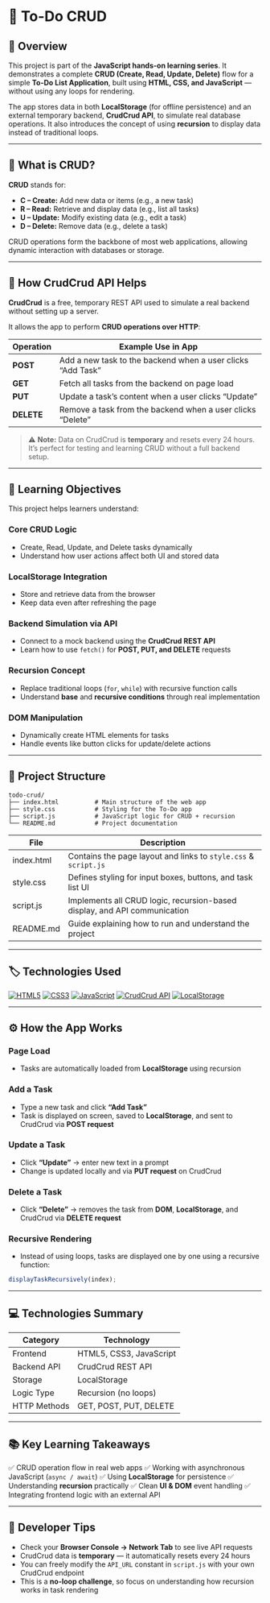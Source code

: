 # 📝 To-Do CRUD

## 🧩 Overview

This project is part of the **JavaScript hands-on learning series**.
It demonstrates a complete **CRUD (Create, Read, Update, Delete)** flow for a simple **To-Do List Application**, built using **HTML, CSS, and JavaScript** — without using any loops for rendering.

The app stores data in both **LocalStorage** (for offline persistence) and an external temporary backend, **CrudCrud API**, to simulate real database operations.
It also introduces the concept of using **recursion** to display data instead of traditional loops.

---

## 🧠 What is CRUD?

**CRUD** stands for:

* **C – Create:** Add new data or items (e.g., a new task)
* **R – Read:** Retrieve and display data (e.g., list all tasks)
* **U – Update:** Modify existing data (e.g., edit a task)
* **D – Delete:** Remove data (e.g., delete a task)

CRUD operations form the backbone of most web applications, allowing dynamic interaction with databases or storage.

---

## 🧠 How CrudCrud API Helps

**CrudCrud** is a free, temporary REST API used to simulate a real backend without setting up a server.

It allows the app to perform **CRUD operations over HTTP**:

| Operation  | Example Use in App                                          |
| ---------- | ----------------------------------------------------------- |
| **POST**   | Add a new task to the backend when a user clicks “Add Task” |
| **GET**    | Fetch all tasks from the backend on page load               |
| **PUT**    | Update a task’s content when a user clicks “Update”         |
| **DELETE** | Remove a task from the backend when a user clicks “Delete”  |

> ⚠️ **Note:** Data on CrudCrud is **temporary** and resets every 24 hours. It’s perfect for testing and learning CRUD without a full backend setup.

---

## 🧠 Learning Objectives

This project helps learners understand:

### Core CRUD Logic

* Create, Read, Update, and Delete tasks dynamically
* Understand how user actions affect both UI and stored data

### LocalStorage Integration

* Store and retrieve data from the browser
* Keep data even after refreshing the page

### Backend Simulation via API

* Connect to a mock backend using the **CrudCrud REST API**
* Learn how to use `fetch()` for **POST, PUT, and DELETE** requests

### Recursion Concept

* Replace traditional loops (`for`, `while`) with recursive function calls
* Understand **base** and **recursive conditions** through real implementation

### DOM Manipulation

* Dynamically create HTML elements for tasks
* Handle events like button clicks for update/delete actions

---

## 🧱 Project Structure

```
todo-crud/
├── index.html          # Main structure of the web app
├── style.css           # Styling for the To-Do app
├── script.js           # JavaScript logic for CRUD + recursion
└── README.md           # Project documentation
```

| File       | Description                                                               |
| ---------- | ------------------------------------------------------------------------- |
| index.html | Contains the page layout and links to `style.css` & `script.js`           |
| style.css  | Defines styling for input boxes, buttons, and task list UI                |
| script.js  | Implements all CRUD logic, recursion-based display, and API communication |
| README.md  | Guide explaining how to run and understand the project                    |

---

## 🏷️ Technologies Used

[![HTML5](https://img.shields.io/badge/HTML5-E34F26?style=for-the-badge\&logo=html5\&logoColor=white)](https://developer.mozilla.org/en-US/docs/Web/HTML)
[![CSS3](https://img.shields.io/badge/CSS3-1572B6?style=for-the-badge\&logo=css3\&logoColor=white)](https://developer.mozilla.org/en-US/docs/Web/CSS)
[![JavaScript](https://img.shields.io/badge/JavaScript-F7DF1E?style=for-the-badge\&logo=javascript\&logoColor=black)](https://developer.mozilla.org/en-US/docs/Web/JavaScript)
[![CrudCrud API](https://img.shields.io/badge/CrudCrud_API-008080?style=for-the-badge)](https://crudcrud.com/)
[![LocalStorage](https://img.shields.io/badge/LocalStorage-FFA500?style=for-the-badge)](https://developer.mozilla.org/en-US/docs/Web/API/Window/localStorage)

---

## ⚙️ How the App Works

### Page Load

* Tasks are automatically loaded from **LocalStorage** using recursion

### Add a Task

* Type a new task and click **“Add Task”**
* Task is displayed on screen, saved to **LocalStorage**, and sent to CrudCrud via **POST request**

### Update a Task

* Click **“Update”** → enter new text in a prompt
* Change is updated locally and via **PUT request** on CrudCrud

### Delete a Task

* Click **“Delete”** → removes the task from **DOM**, **LocalStorage**, and CrudCrud via **DELETE request**

### Recursive Rendering

* Instead of using loops, tasks are displayed one by one using a recursive function:

```javascript
displayTaskRecursively(index);
```

---

## 💻 Technologies Summary

| Category     | Technology              |
| ------------ | ----------------------- |
| Frontend     | HTML5, CSS3, JavaScript |
| Backend API  | CrudCrud REST API       |
| Storage      | LocalStorage            |
| Logic Type   | Recursion (no loops)    |
| HTTP Methods | GET, POST, PUT, DELETE  |

---

## 📚 Key Learning Takeaways

✅ CRUD operation flow in real web apps
✅ Working with asynchronous JavaScript (`async / await`)
✅ Using **LocalStorage** for persistence
✅ Understanding **recursion** practically
✅ Clean **UI & DOM** event handling
✅ Integrating frontend logic with an external API

---

## 🧰 Developer Tips

* Check your **Browser Console → Network Tab** to see live API requests
* CrudCrud data is **temporary** — it automatically resets every 24 hours
* You can freely modify the `API_URL` constant in `script.js` with your own CrudCrud endpoint
* This is a **no-loop challenge**, so focus on understanding how recursion works in task rendering
